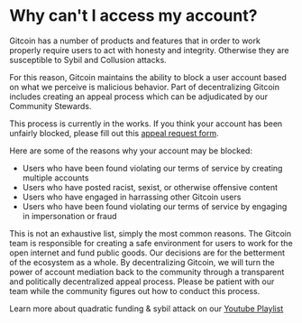 # Why can't I access my account?

Gitcoin has a number of products and features that in order to work properly require users to act with honesty and integrity. Otherwise they are susceptible to Sybil and Collusion attacks.

For this reason, Gitcoin maintains the ability to block a user account based on what we perceive is malicious behavior. Part of decentralizing Gitcoin includes creating an appeal process which can be adjudicated by our Community Stewards.

This process is currently in the works. If you think your account has been unfairly blocked, please fill out this [appeal request form](https://forms.gle/eh5pDTWiYFFA3BCf8).

Here are some of the reasons why your account may be blocked:

* Users who have been found violating our terms of service by creating multiple accounts
* Users who have posted racist, sexist, or otherwise offensive content
* Users who have engaged in harrassing other Gitcoin users
* Users who have been found violating our terms of service by engaging in impersonation or fraud

This is not an exhaustive list, simply the most common reasons. The Gitcoin team is responsible for creating a safe environment for users to work for the open internet and fund public goods. Our decisions are for the betterment of the ecosystem as a whole. By decentralizing Gitcoin, we will turn the power of account mediation back to the community through a transparent and politically decentralized appeal process. Please be patient with our team while the community figures out how to conduct this process.

Learn more about quadratic funding & sybil attack on our [Youtube Playlist](https://www.youtube.com/playlist?list=PLvTrX8LNPbPmkUTnZOZPfku5698_lHvma)



